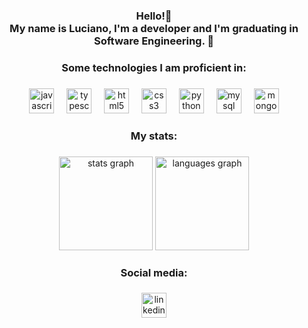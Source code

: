 <h3 align="center">Hello!👋<br>My name is Luciano, I'm a developer and I'm graduating in Software Engineering. 🧠</h3>

###

<h3 align="center">Some technologies I am proficient in:</h3>

###

<div align="center">
  <img src="https://skillicons.dev/icons?i=js" height="40" alt="javascript logo"  />
  <img width="12" />
  <img src="https://skillicons.dev/icons?i=ts" height="40" alt="typescript logo"  />
  <img width="12" />
  <img src="https://cdn.jsdelivr.net/gh/devicons/devicon/icons/html5/html5-original.svg" height="40" alt="html5 logo"  />
  <img width="12" />
  <img src="https://cdn.jsdelivr.net/gh/devicons/devicon/icons/css3/css3-original.svg" height="40" alt="css3 logo"  />
  <img width="12" />
  <img src="https://skillicons.dev/icons?i=py" height="40" alt="python logo"  />
  <img width="12" />
  <img src="https://skillicons.dev/icons?i=mysql" height="40" alt="mysql logo"  />
  <img width="12" />
  <img src="https://skillicons.dev/icons?i=mongodb" height="40" alt="mongodb logo"  />
</div>

###

<h3 align="center">My stats:</h3>

###

<div align="center">
  <img src="https://github-readme-stats.vercel.app/api?username=LucianMorais&hide_title=false&hide_rank=false&show_icons=true&include_all_commits=true&count_private=true&disable_animations=false&theme=midnight-purple&locale=en&hide_border=false&order=1" height="150" alt="stats graph"  />
  <img src="https://github-readme-stats.vercel.app/api/top-langs?username=LucianMorais&locale=en&hide_title=false&layout=compact&card_width=320&langs_count=6&theme=midnight-purple&hide_border=false&order=2" height="150" alt="languages graph"  />
</div>

###

<h3 align="center">Social media:</h3>

###

<div align="center">
  <a href="https://www.linkedin.com/in/luciano-morais-690348266/" target="_blank">
    <img src="https://img.shields.io/static/v1?message=LinkedIn&logo=linkedin&label=&color=0077B5&logoColor=white&labelColor=&style=for-the-badge" height="40" alt="linkedin logo"  />
  </a>
</div>

###
